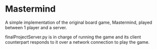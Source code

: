 # Mastermind
A simple implementation of the original board game, Mastermind, played between 1 player and a server.

finalProjectServer.py is in charge of running the game and its client counterpart responds to it over a network connection to play the game.
